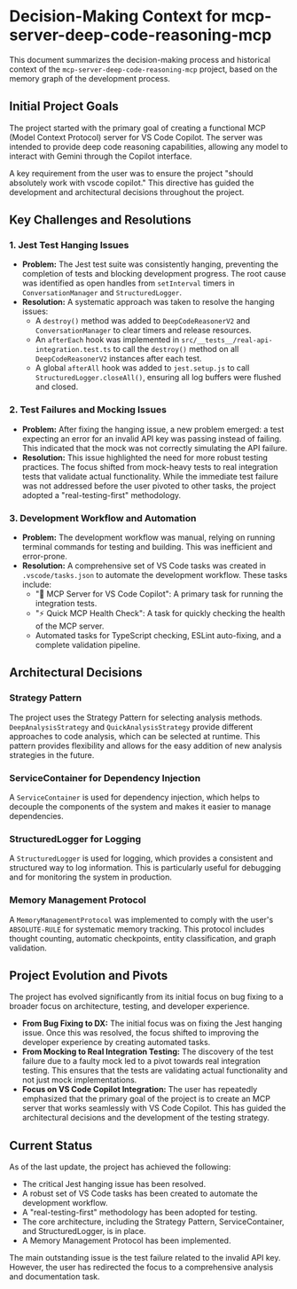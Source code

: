 
# Decision-Making Context for mcp-server-deep-code-reasoning-mcp

This document summarizes the decision-making process and historical context of the `mcp-server-deep-code-reasoning-mcp` project, based on the memory graph of the development process.

## Initial Project Goals

The project started with the primary goal of creating a functional MCP (Model Context Protocol) server for VS Code Copilot. The server was intended to provide deep code reasoning capabilities, allowing any model to interact with Gemini through the Copilot interface.

A key requirement from the user was to ensure the project "should absolutely work with vscode copilot." This directive has guided the development and architectural decisions throughout the project.

## Key Challenges and Resolutions

### 1. Jest Test Hanging Issues

- **Problem:** The Jest test suite was consistently hanging, preventing the completion of tests and blocking development progress. The root cause was identified as open handles from `setInterval` timers in `ConversationManager` and `StructuredLogger`.
- **Resolution:** A systematic approach was taken to resolve the hanging issues:
  - A `destroy()` method was added to `DeepCodeReasonerV2` and `ConversationManager` to clear timers and release resources.
  - An `afterEach` hook was implemented in `src/__tests__/real-api-integration.test.ts` to call the `destroy()` method on all `DeepCodeReasonerV2` instances after each test.
  - A global `afterAll` hook was added to `jest.setup.js` to call `StructuredLogger.closeAll()`, ensuring all log buffers were flushed and closed.

### 2. Test Failures and Mocking Issues

- **Problem:** After fixing the hanging issue, a new problem emerged: a test expecting an error for an invalid API key was passing instead of failing. This indicated that the mock was not correctly simulating the API failure.
- **Resolution:** This issue highlighted the need for more robust testing practices. The focus shifted from mock-heavy tests to real integration tests that validate actual functionality. While the immediate test failure was not addressed before the user pivoted to other tasks, the project adopted a "real-testing-first" methodology.

### 3. Development Workflow and Automation

- **Problem:** The development workflow was manual, relying on running terminal commands for testing and building. This was inefficient and error-prone.
- **Resolution:** A comprehensive set of VS Code tasks was created in `.vscode/tasks.json` to automate the development workflow. These tasks include:
  - "🤖 MCP Server for VS Code Copilot": A primary task for running the integration tests.
  - "⚡ Quick MCP Health Check": A task for quickly checking the health of the MCP server.
  - Automated tasks for TypeScript checking, ESLint auto-fixing, and a complete validation pipeline.

## Architectural Decisions

### Strategy Pattern

The project uses the Strategy Pattern for selecting analysis methods. `DeepAnalysisStrategy` and `QuickAnalysisStrategy` provide different approaches to code analysis, which can be selected at runtime. This pattern provides flexibility and allows for the easy addition of new analysis strategies in the future.

### ServiceContainer for Dependency Injection

A `ServiceContainer` is used for dependency injection, which helps to decouple the components of the system and makes it easier to manage dependencies.

### StructuredLogger for Logging

A `StructuredLogger` is used for logging, which provides a consistent and structured way to log information. This is particularly useful for debugging and for monitoring the system in production.

### Memory Management Protocol

A `MemoryManagementProtocol` was implemented to comply with the user's `ABSOLUTE-RULE` for systematic memory tracking. This protocol includes thought counting, automatic checkpoints, entity classification, and graph validation.

## Project Evolution and Pivots

The project has evolved significantly from its initial focus on bug fixing to a broader focus on architecture, testing, and developer experience.

- **From Bug Fixing to DX:** The initial focus was on fixing the Jest hanging issue. Once this was resolved, the focus shifted to improving the developer experience by creating automated tasks.
- **From Mocking to Real Integration Testing:** The discovery of the test failure due to a faulty mock led to a pivot towards real integration testing. This ensures that the tests are validating actual functionality and not just mock implementations.
- **Focus on VS Code Copilot Integration:** The user has repeatedly emphasized that the primary goal of the project is to create an MCP server that works seamlessly with VS Code Copilot. This has guided the architectural decisions and the development of the testing strategy.

## Current Status

As of the last update, the project has achieved the following:

- The critical Jest hanging issue has been resolved.
- A robust set of VS Code tasks has been created to automate the development workflow.
- A "real-testing-first" methodology has been adopted for testing.
- The core architecture, including the Strategy Pattern, ServiceContainer, and StructuredLogger, is in place.
- A Memory Management Protocol has been implemented.

The main outstanding issue is the test failure related to the invalid API key. However, the user has redirected the focus to a comprehensive analysis and documentation task.
